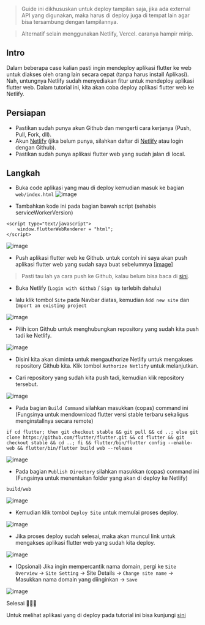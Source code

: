 

> Guide ini dikhususkan untuk deploy tampilan saja, jika ada external API yang digunakan, maka harus di deploy juga di tempat lain agar bisa tersambung dengan tampilannya.

> Alternatif selain menggunakan Netlify, Vercel. caranya hampir mirip.

## Intro

Dalam beberapa case kalian pasti ingin mendeploy aplikasi flutter ke web untuk diakses oleh orang lain secara cepat (tanpa harus install Aplikasi). Nah, untungnya Netlify sudah menyediakan fitur untuk mendeploy aplikasi flutter web. Dalam tutorial ini, kita akan coba deploy aplikasi flutter web ke Netlify.

## Persiapan



- Pastikan sudah punya akun Github dan mengerti cara kerjanya (Push, Pull, Fork, dll).
- Akun [Netlify](www.netlify.com/)  (jika belum punya, silahkan daftar di [Netlify](www.netlify.com/) atau login dengan Github).
- Pastikan sudah punya aplikasi flutter web yang sudah jalan di local.

## Langkah

- Buka code aplikasi yang mau di deploy kemudian masuk ke bagian `web/index.html`
![image](https://user-images.githubusercontent.com/45744788/201647348-d56d843e-7f33-4e7c-9f3a-27de33a8eccb.png)

- Tambahkan kode ini pada bagian bawah script (sehabis serviceWorkerVersion)
```
<script type="text/javascript">
    window.flutterWebRenderer = "html";
</script>
```
![image](https://user-images.githubusercontent.com/45744788/201647740-29761dcd-0331-47a5-b6f0-7ba3efaea949.png)



- Push aplikasi flutter web ke Github. untuk contoh ini saya akan push aplikasi flutter web yang sudah saya buat sebelumnya [[image](![image](https://user-images.githubusercontent.com/45744788/201641608-ebe6fbd8-9df3-40da-8668-ecb7ddaf3ec2.png))]

> Pasti tau lah ya cara push ke Github, kalau belum bisa baca di [sini](https://techobservatory.com/how-to-push-code-from-visual-studio-code-to-github/). 

- Buka Netlify (`Login with Github` / `Sign Up` terlebih dahulu)

- lalu klik tombol `Site` pada Navbar diatas, kemudian `Add new site` dan `Import an existing project` 

![image](https://user-images.githubusercontent.com/45744788/201642267-2024703f-79d3-42b3-9b39-79f7609a143b.png)

- Pilih icon Github untuk menghubungkan repository yang sudah kita push tadi ke Netlify.

![image](https://user-images.githubusercontent.com/45744788/201643631-89750477-abbf-42a8-ad09-ddc34fd2818f.png)

- Disini kita akan diminta untuk mengauthorize Netlify untuk mengakses repository Github kita. Klik tombol `Authorize Netlify` untuk melanjutkan.

- Cari repository yang sudah kita push tadi, kemudian klik repository tersebut.

![image](https://user-images.githubusercontent.com/45744788/201644372-b2dca78e-5864-4802-8633-4b83e581b277.png)

- Pada bagian `Build Command` silahkan masukkan (copas) command ini (Fungsinya untuk mendownload flutter versi stable terbaru sekaligus menginstallnya secara remote)

```
if cd flutter; then git checkout stable && git pull && cd ..; else git clone https://github.com/flutter/flutter.git && cd flutter && git checkout stable && cd ..; fi && flutter/bin/flutter config --enable-web && flutter/bin/flutter build web --release
````

![image](https://user-images.githubusercontent.com/45744788/201645191-c8e1d702-58c5-47c4-acbb-f29718c42387.png)

- Pada bagian `Publish Directory` silahkan masukkan (copas) command ini (Fungsinya untuk menentukan folder yang akan di deploy ke Netlify)


```
build/web
```
![image](https://user-images.githubusercontent.com/45744788/201645762-18153038-6ea0-4e43-81b7-e5fd899785f1.png)

- Kemudian klik tombol `Deploy Site` untuk memulai proses deploy.

![image](https://user-images.githubusercontent.com/45744788/201647939-b1dda70d-981f-4adf-ac36-d7075695cb86.png)

- Jika proses deploy sudah selesai, maka akan muncul link untuk mengakses aplikasi flutter web yang sudah kita deploy.

![image](https://user-images.githubusercontent.com/45744788/201648021-2a152874-1b15-48af-ab81-70b1d3b02782.png)

- (Opsional) Jika ingin mempercantik nama domain, pergi ke `Site Overview` -> `Site Setting` -> Site Details -> `Change site name` -> Masukkan nama domain yang diinginkan -> `Save`

![image](https://user-images.githubusercontent.com/45744788/201648347-53d9d5a8-a00e-44b7-bf53-f63cad6aeb07.png)


Selesai 🎉🎉🎉

Untuk melihat aplikasi yang di deploy pada tutorial ini bisa kunjungi [sini](hhttps://fugi-spesial.netlify.app/)








